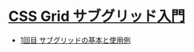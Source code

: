 # [CSS Grid サブグリッド入門](https://www.codegrid.net/series/2024-css-subgrid/)

- [1回目 サブグリッドの基本と使用例](https://www.codegrid.net/articles/2024-css-subgrid-1/)